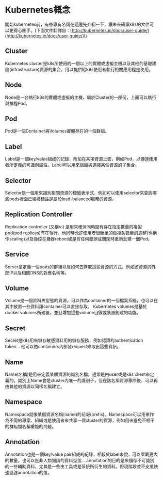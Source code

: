 # Kubernetes概念

開始kubernetes前，有些專有名詞在這邊先介紹一下，讓未來研讀k8s的文件可以更得心應手。\(下面文件翻譯自：[http://kubernetes.io/docs/user-guide/](http://kubernetes.io/docs/user-guide/)\)

## Cluster

Kubernetes cluster是k8s所使用的一個以上的實體或虛擬主機以及其他的基礎建設\(infrastructure\)資源的集合，用以提供給k8s使用者執行相關應用程是使用。

## Node

Node是一台執行k8s的實體或虛擬的主機，屬於Cluster的一部份，上面可以執行與排程Pod。

## Pod

Pod是一個Container與Volumes實體存在的一個群組。

## Label

Label是一個key/value組成的記錄，附加在某項資源上面，例如Pod，以傳達使用者所定義的可識別屬性。Label可以用來組織與選擇某個資源的子集合。

## Selector

Selector是一個用來識別相關資源的標籤表示式，例如可以使用selector來查詢哪些pods裡面已經被標註是屬於load-balanced服務的資源。

## Replication Controller

Replication controller \(又稱rc\) 是用來確保同時間有存在指定數量的複製pod\(pod replicas\)有在執行。他同時允許使用者很簡單的做複製數量的調整\(也稱作scaling\)以及操控在機器reboot或是有任何錯誤或關閉時重新創建一個Pod。

## Service

Server是定義一個pods的群組以及如何去存取這些資源的方式，例如該資源的外部IP以及相關DNS的對應名稱等。

## Volume

Volume是一個資料夾型態的資源，可以作為container的一個檔案系統，也可以在其中放置一些資料讓container可以直接存取。 Kubernetes volumes是基於docker volumes所建置，並且增加這些volume目錄或裝置創建的功能。

## Secret

Secret是k8s用來儲存敏感資料用的儲存服務，例如認證的authentication token... 他可以由containers內部發request來取出這些資訊。

## Name

Name\(名稱\)是用來定義某個資源的識別名稱，通常是由user或是k8s client來定義的。識別上Name會是cluster內唯一的識別子，但在該名稱資源移除後，可以再由其他的資源以同樣名稱建立。

## Namespace

Namespace就像某個資源名稱\(name\)的前啜\(prefix\)。Namespace可以用來作為不同的專案、組織或是使用者來共享一個cluster的資源，例如用來避免不相干的群組間名稱重複的問題。

## Annotation

Annotation也是一個key/value pair組成的紀錄，相較於label來說，可以乘載更大的數量，也可以是非人類閱讀的資料型態... annotation的目的是來儲存不可識別的一些輔助資料，尤其是一些由工具或是系統所衍生的資料。但現階段並不支援快速過濾annotation的值。

